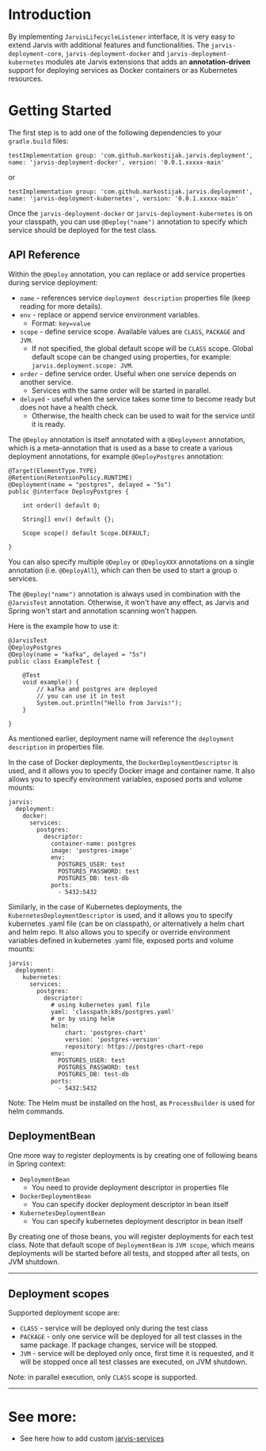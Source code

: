 # Introduction

By implementing `JarvisLifecycleListener` interface, it is very easy to extend Jarvis with additional
features and functionalities. The `jarvis-deployment-core`, `jarvis-deployment-docker` and `jarvis-deployment-kubernetes`
modules ate Jarvis extensions that adds an **annotation-driven** support for deploying services as Docker
containers or as Kubernetes resources.

# Getting Started

The first step is to add one of the following dependencies to your `gradle.build` files:

```
testImplementation group: 'com.github.markostijak.jarvis.deployment', name: 'jarvis-deployment-docker', version: '0.0.1.xxxxx-main'
```

or

```
testImplementation group: 'com.github.markostijak.jarvis.deployment', name: 'jarvis-deployment-kubernetes', version: '0.0.1.xxxxx-main'
```

Once the `jarvis-deployment-docker` or `jarvis-deployment-kubernetes` is on your classpath, you can use `@Deploy("name")`
annotation to specify which service should be deployed for the test class.

## API Reference

Within the `@Deploy` annotation, you can replace or add service properties during service deployment:

- `name` - references service `deployment description` properties file (keep reading for more details).
- `env` - replace or append service environment variables.
    - Format: `key=value`
- `scope` - define service scope. Available values are `CLASS`, `PACKAGE` and `JVM`.
    - If not specified, the global default scope will be `CLASS` scope. Global default scope can be changed using properties,
      for example: `jarvis.deployment.scope: JVM`.
- `order` - define service order. Useful when one service depends on another service.
    - Services with the same order will be started in parallel.
- `delayed` - useful when the service takes some time to become ready but does not have a health check.
    - Otherwise, the health check can be used to wait for the service until it is ready.

The `@Deploy` annotation is itself annotated with a `@Deployment` annotation, which is
a meta-annotation that is used as a base to create a various deployment annotations, for example
`@DeployPostgres` annotation:

```
@Target(ElementType.TYPE)
@Retention(RetentionPolicy.RUNTIME)
@Deployment(name = "postgres", delayed = "5s")
public @interface DeployPostgres {

    int order() default 0;

    String[] env() default {};

    Scope scope() default Scope.DEFAULT;

}

```

You can also specify multiple `@Deploy` or `@DeployXXX` annotations on a single annotation (i.e. `@DeployAll`),
which can then be used to start a group o services.

The `@Deploy("name")` annotation is always used in combination with the `@JarvisTest` annotation. Otherwise, it won't have any effect,
as Jarvis and Spring won't start and annotation scanning won't happen.

Here is the example how to use it:

```
@JarvisTest
@DeployPostgres
@Deploy(name = "kafka", delayed = "5s")
public class ExampleTest {

    @Test
    void example() {
        // kafka and postgres are deployed
        // you can use it in test
        System.out.println("Hello from Jarvis!");
    }

}
```

As mentioned earlier, deployment name will reference the `deployment description` in properties file.

In the case of Docker deployments, the `DockerDeploymentDescriptor` is used, and it allows you to specify
Docker image and container name. It also allows you to specify environment variables, exposed ports and volume mounts:

```
jarvis:
  deployment:
    docker:
      services:
        postgres:
          descriptor:
            container-name: postgres
            image: 'postgres-image'
            env:
              POSTGRES_USER: test
              POSTGRES_PASSWORD: test
              POSTGRES_DB: test-db
            ports:
              - 5432:5432
```

Similarly, in the case of Kubernetes deployments, the `KubernetesDeploymentDescriptor` is used, and it allows you to specify
kubernetes .yaml file (can be on classpath), or alternatively a helm chart and helm repo. It also allows you to specify
or override environment variables defined in kubernetes .yaml file, exposed ports and volume mounts:

```
jarvis:
  deployment:
    kubernetes:
      services:
        postgres:
          descriptor:
            # using kubernetes yaml file
            yaml: 'classpath:k8s/postgres.yaml'
            # or by using helm
            helm:
                chart: 'postgres-chart'
                version: 'postgres-version'
                repository: https://postgres-chart-repo
            env:
              POSTGRES_USER: test
              POSTGRES_PASSWORD: test
              POSTGRES_DB: test-db
            ports:
              - 5432:5432
```

Note: The Helm must be installed on the host, as `ProcessBuilder` is used for helm commands.

## DeploymentBean

One more way to register deployments is by creating one of following beans in Spring context:

- `DeploymentBean`
    - You need to provide deployment descriptor in properties file
- `DockerDeploymentBean`
    - You can specify docker deployment descriptor in bean itself
- `KubernetesDeploymentBean`
    - You can specify kubernetes deployment descriptor in bean itself

By creating one of those beans, you will register deployments for each test class. Note that default scope of
`DeploymentBean` is `JVM scope`, which means deployments will be started before all tests, and stopped after
all tests, on JVM shutdown.

---

## Deployment scopes

Supported deployment scope are:

- `CLASS` - service will be deployed only during the test class
- `PACKAGE` - only one service will be deployed for all test classes in the same package.
  If package changes, service will be stopped.
- `JVM` - service will be deployed only once, first time it is requested,
  and it will be stopped once all test classes are executed, on JVM shutdown.

Note: in parallel execution, only `CLASS` scope is supported.

---

# See more:

- See here how to add custom [jarvis-services](services/README.md)
